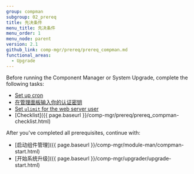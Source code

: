 ```yaml
---
group: compman
subgroup: 02_prereq
title: 先决条件
menu_title: 先决条件
menu_order: 1
menu_node: parent
version: 2.1
github_link: comp-mgr/prereq/prereq_compman.md
functional_areas:
  - Upgrade
---
```


Before running the Component Manager or System Upgrade, complete the following tasks:

*	<a href="{{ page.baseurl }}/comp-mgr/prereq/prereq_cron.html">Set up cron</a>
*	<a href="{{ page.baseurl }}/comp-mgr/prereq/prereq_auth-token.html">在管理面板输入你的认证密钥</a>
*	<a href="{{ page.baseurl }}/comp-mgr/prereq/prereq_compman-ulimit.html">Set `ulimit` for the web server user</a>
*	[Checklist]({{ page.baseurl }}/comp-mgr/prereq/prereq_compman-checklist.html)

After you've completed all prerequisites, continue with:

*	[启动组件管理]({{ page.baseurl }}/comp-mgr/module-man/compman-start.html)
*	[开始系统升级]({{ page.baseurl }}/comp-mgr/upgrader/upgrade-start.html)